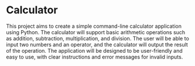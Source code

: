 # Calculator
This project aims to create a simple command-line calculator application using Python. The calculator will support basic arithmetic operations such as addition, subtraction, multiplication, and division. The user will be able to input two numbers and an operator, and the calculator will output the result of the operation. The application will be designed to be user-friendly and easy to use, with clear instructions and error messages for invalid inputs.